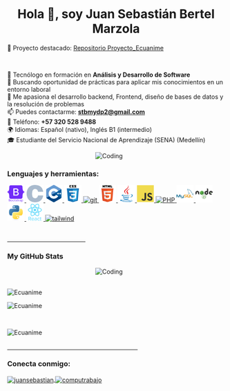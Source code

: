 <h1 align="center">Hola 👋, soy Juan Sebastián Bertel Marzola</h1>
🚀 Proyecto destacado: <a href="https://github.com/Ecuanime/Proyecto_Ecuanime" target="_blank">Repositorio Proyecto_Ecuanime</a>


<p align="left"> <a href="https://twitter.com/" target="blank"><img src="https://img.shields.io/twitter/follow/?logo=twitter&style=for-the-badge" alt="" /></a> </p>

🌱 Tecnólogo en formación en **Análisis y Desarrollo de Software**  
🎯 Buscando oportunidad de prácticas para aplicar mis conocimientos en un entorno laboral  
💬 Me apasiona el desarrollo backend, Frontend, diseño de bases de datos y la resolución de problemas  
📫 Puedes contactarme: **stbmydp2@gmail.com**  
📱 Teléfono: **+57 320 528 9488**  
🌍 Idiomas: Español (nativo), Inglés B1 (intermedio)  
🎓 Estudiante del Servicio Nacional de Aprendizaje (SENA) (Medellín)

<img align="right" alt="Coding" width="300" src="https://i.pinimg.com/originals/81/17/8b/81178b47a8598f0c81c4799f2cdd4057.gif">

<br>
<h3 align="left">Lenguajes y herramientas:</h3>
<p align="left">
  <a href="https://getbootstrap.com" target="_blank" rel="noreferrer">
    <img src="https://raw.githubusercontent.com/devicons/devicon/master/icons/bootstrap/bootstrap-plain-wordmark.svg" alt="bootstrap" width="40" height="40"/>
  </a>
  <a href="https://www.cprogramming.com/" target="_blank" rel="noreferrer">
    <img src="https://raw.githubusercontent.com/devicons/devicon/master/icons/c/c-original.svg" alt="c" width="40" height="40"/>
  </a>
  <a href="https://www.w3schools.com/cpp/" target="_blank" rel="noreferrer">
    <img src="https://raw.githubusercontent.com/devicons/devicon/master/icons/cplusplus/cplusplus-original.svg" alt="cplusplus" width="40" height="40"/>
  </a>
  <a href="https://www.w3schools.com/css/" target="_blank" rel="noreferrer">
    <img src="https://raw.githubusercontent.com/devicons/devicon/master/icons/css3/css3-original-wordmark.svg" alt="css3" width="40" height="40"/>
  </a>
  <a href="https://git-scm.com/" target="_blank" rel="noreferrer">
    <img src="https://www.vectorlogo.zone/logos/git-scm/git-scm-icon.svg" alt="git" width="40" height="40"/>
  </a>
  <a href="https://www.w3.org/html/" target="_blank" rel="noreferrer">
    <img src="https://raw.githubusercontent.com/devicons/devicon/master/icons/html5/html5-original-wordmark.svg" alt="html5" width="40" height="40"/>
  </a>
  <a href="https://www.java.com" target="_blank" rel="noreferrer">
    <img src="https://raw.githubusercontent.com/devicons/devicon/master/icons/java/java-original.svg" alt="java" width="40" height="40"/>
  </a>
  <a href="https://developer.mozilla.org/en-US/docs/Web/JavaScript" target="_blank" rel="noreferrer">
    <img src="https://raw.githubusercontent.com/devicons/devicon/master/icons/javascript/javascript-original.svg" alt="javascript" width="40" height="40"/>
  </a>
  <a href="https://upload.wikimedia.org/wikipedia/commons/thumb/2/27/PHP-logo.svg/1200px-PHP-logo.svg.png" target="_blank" rel="noreferrer">
    <img src="https://i.postimg.cc/DyNCTHY4/PHP-logo-svg.png" alt="PHP" width="40" height="40"/>
  </a>
  <a href="https://www.mysql.com/" target="_blank" rel="noreferrer">
    <img src="https://raw.githubusercontent.com/devicons/devicon/master/icons/mysql/mysql-original-wordmark.svg" alt="mysql" width="40" height="40"/>
  </a>
  <a href="https://nodejs.org" target="_blank" rel="noreferrer">
    <img src="https://raw.githubusercontent.com/devicons/devicon/master/icons/nodejs/nodejs-original-wordmark.svg" alt="nodejs" width="40" height="40"/>
  </a>
  <a href="https://www.python.org" target="_blank" rel="noreferrer">
    <img src="https://raw.githubusercontent.com/devicons/devicon/master/icons/python/python-original.svg" alt="python" width="40" height="40"/>
  </a>
  <a href="https://reactjs.org/" target="_blank" rel="noreferrer">
    <img src="https://raw.githubusercontent.com/devicons/devicon/master/icons/react/react-original-wordmark.svg" alt="react" width="40" height="40"/>
  </a>
  <a href="https://tailwindcss.com/" target="_blank" rel="noreferrer">
    <img src="https://www.vectorlogo.zone/logos/tailwindcss/tailwindcss-icon.svg" alt="tailwind" width="40" height="40"/>
  </a>
</p>
<br>

<hr width="36%" >


<h3>My GitHub Stats</h3>
<img align="right" alt="Coding" width="300" src="https://cdn.dribbble.com/users/1277312/screenshots/14733298/media/39b1045e593737587dd60e42c8422d1f.gif" >
<br>

<br>
<p><img align="left" src="https://github-readme-stats.vercel.app/api/top-langs?username=Ecuanime&show_icons=true&theme=dark&locale=es&layout=compact" alt="Ecuanime" /></p>
<br>
<p>&nbsp;<img align="left" src="https://github-readme-stats.vercel.app/api?username=Ecuanime&show_icons=true&theme=dark&locale=es" alt="Ecuanime" /></p>
<br>
<p><img align="left" src="https://github-readme-streak-stats.herokuapp.com/?user=Ecuanime&theme=dark" alt="Ecuanime" /></p>
<br>



<br>
<hr width="60%" >
<h3 align="left">Conecta conmigo:</h3>
<p align="left">
<a href="https://www.linkedin.com/in/juan-sebasti%C3%A1n-bertel-marzola-8107a3339/" target="_blank">
  <img align="center" src="https://raw.githubusercontent.com/rahuldkjain/github-profile-readme-generator/master/src/images/icons/Social/linked-in-alt.svg" alt="juansebastian" height="30" width="40" />
</a>

<a href="https://candidato.co.computrabajo.com/candidate/cv/edit/" target="_blank">
  <img align="center" src="https://cdn-icons-png.flaticon.com/512/5968/5968992.png" alt="computrabajo" height="30" width="40" />
</a>

</p>


